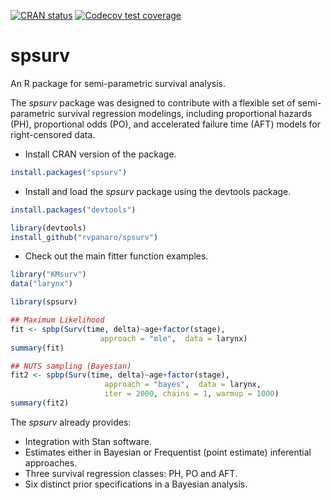 
[![CRAN
status](https://www.r-pkg.org/badges/version/spsurv)](https://cran.r-project.org/package=spsurv)
[![Codecov test coverage](https://codecov.io/gh/rvpanaro/spsurv/branch/master/graph/badge.svg)](https://codecov.io/gh/rvpanaro/spsurv?branch=master)

# spsurv
An R package for semi-parametric survival analysis.

The *spsurv* package was designed to contribute with a flexible set of semi-parametric survival regression modelings, including proportional hazards (PH), proportional odds (PO), and accelerated failure time (AFT) models for right-censored data.

- Install CRAN version of the package.
```r
install.packages("spsurv")
```

- Install and load the *spsurv* package using the devtools package.

```r
install.packages("devtools")

library(devtools)
install_github("rvpanaro/spsurv")
```
- Check out the main fitter function examples.

```r
library("KMsurv")
data("larynx")

library(spsurv)

## Maximum Likelihood
fit <- spbp(Surv(time, delta)~age+factor(stage),
                    approach = "mle",  data = larynx)
summary(fit)      

## NUTS sampling (Bayesian)
fit2 <- spbp(Surv(time, delta)~age+factor(stage),
                     approach = "bayes",  data = larynx,
                     iter = 2000, chains = 1, warmup = 1000)
summary(fit2)
```

The *spsurv* already provides:
- Integration with Stan software.
- Estimates either in Bayesian or Frequentist (point estimate) inferential approaches.
- Three survival regression classes: PH, PO and AFT.
- Six distinct prior specifications in a Bayesian analysis.
